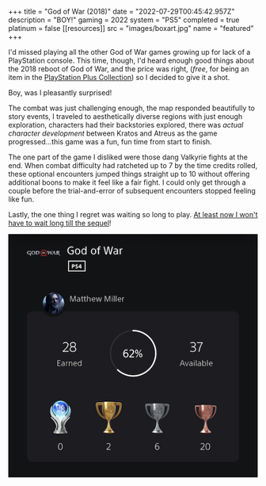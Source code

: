 +++
title = "God of War (2018)"
date = "2022-07-29T00:45:42.957Z"
description = "BOY!"
gaming = 2022
system = "PS5"
completed = true
platinum = false
[[resources]]
src = "images/boxart.jpg"
name = "featured"
+++

I'd missed playing all the other God of War games growing up for lack of a PlayStation console. This time, though, I'd heard enough good things about the 2018 reboot of God of War, and the price was right, (*free*, for being an item in the [PlayStation Plus Collection](https://www.playstation.com/en-us/ps-plus/games/#ps-plus-collection)) so I decided to give it a shot.

Boy, was I pleasantly surprised!

The combat was just challenging enough, the map responded beautifully to story events, I traveled to aesthetically diverse regions with just enough exploration, characters had their backstories explored, there was _actual character development_ between Kratos and Atreus as the game progressed...this game was a fun, fun time from start to finish.

The one part of the game I disliked were those dang Valkyrie fights at the end. When combat difficulty had ratcheted up to 7 by the time credits rolled, these optional encounters jumped things straight up to 10 without offering additional boons to make it feel like a fair fight. I could only get through a couple before the trial-and-error of subsequent encounters stopped feeling like fun.

Lastly, the one thing I regret was waiting so long to play. [At least now I won't have to wait long till the sequel](https://store.playstation.com/en-us/product/UP9000-CUSA34384_00-GOWRAGNAROK00000)!

![Trophy List](images/trophies.jpg)
